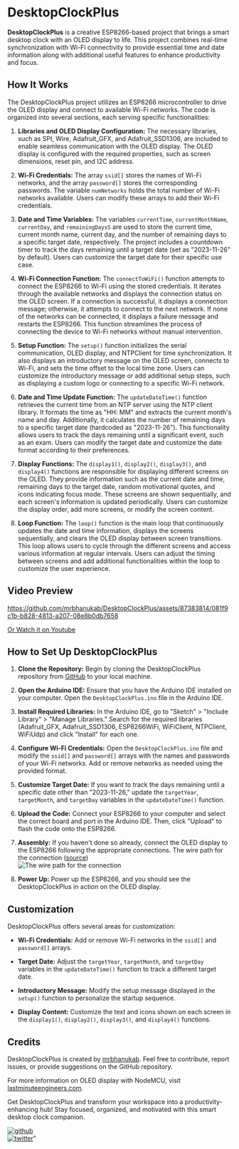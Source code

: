# DesktopClockPlus

**DesktopClockPlus** is a creative ESP8266-based project that brings a smart desktop clock with an OLED display to life. This project combines real-time synchronization with Wi-Fi connectivity to provide essential time and date information along with additional useful features to enhance productivity and focus.

## How It Works

The DesktopClockPlus project utilizes an ESP8266 microcontroller to drive the OLED display and connect to available Wi-Fi networks. The code is organized into several sections, each serving specific functionalities:

1. **Libraries and OLED Display Configuration:** The necessary libraries, such as SPI, Wire, Adafruit_GFX, and Adafruit_SSD1306, are included to enable seamless communication with the OLED display. The OLED display is configured with the required properties, such as screen dimensions, reset pin, and I2C address.

2. **Wi-Fi Credentials:** The array `ssid[]` stores the names of Wi-Fi networks, and the array `password[]` stores the corresponding passwords. The variable `numNetworks` holds the total number of Wi-Fi networks available. Users can modify these arrays to add their Wi-Fi credentials.

3. **Date and Time Variables:** The variables `currentTime`, `currentMonthName`, `currentDay`, and `remainingDaysS` are used to store the current time, current month name, current day, and the number of remaining days to a specific target date, respectively. The project includes a countdown timer to track the days remaining until a target date (set as "2023-11-26" by default). Users can customize the target date for their specific use case.

4. **Wi-Fi Connection Function:** The `connectToWiFi()` function attempts to connect the ESP8266 to Wi-Fi using the stored credentials. It iterates through the available networks and displays the connection status on the OLED screen. If a connection is successful, it displays a connection message; otherwise, it attempts to connect to the next network. If none of the networks can be connected, it displays a failure message and restarts the ESP8266. This function streamlines the process of connecting the device to Wi-Fi networks without manual intervention.

5. **Setup Function:** The `setup()` function initializes the serial communication, OLED display, and NTPClient for time synchronization. It also displays an introductory message on the OLED screen, connects to Wi-Fi, and sets the time offset to the local time zone. Users can customize the introductory message or add additional setup steps, such as displaying a custom logo or connecting to a specific Wi-Fi network.

6. **Date and Time Update Function:** The `updateDateTime()` function retrieves the current time from an NTP server using the NTP client library. It formats the time as "HH: MM" and extracts the current month's name and day. Additionally, it calculates the number of remaining days to a specific target date (hardcoded as "2023-11-26"). This functionality allows users to track the days remaining until a significant event, such as an exam. Users can modify the target date and customize the date format according to their preferences.

7. **Display Functions:** The `display1()`, `display2()`, `display3()`, and `display4()` functions are responsible for displaying different screens on the OLED. They provide information such as the current date and time, remaining days to the target date, random motivational quotes, and icons indicating focus mode. These screens are shown sequentially, and each screen's information is updated periodically. Users can customize the display order, add more screens, or modify the screen content.

8. **Loop Function:** The `loop()` function is the main loop that continuously updates the date and time information, displays the screens sequentially, and clears the OLED display between screen transitions. This loop allows users to cycle through the different screens and access various information at regular intervals. Users can adjust the timing between screens and add additional functionalities within the loop to customize the user experience.

## Video Preview
https://github.com/mrbhanukab/DesktopClockPlus/assets/87383814/081f9c1b-b828-4813-a207-08e8b0db7658

[Or Watch it on Youtube](https://www.youtube.com/watch?v=ZybLtMQlZGE)
## How to Set Up DesktopClockPlus

1. **Clone the Repository:** Begin by cloning the DesktopClockPlus repository from [GitHub](https://github.com/mrbhanukab/DesktopClockPlus) to your local machine.

2. **Open the Arduino IDE:** Ensure that you have the Arduino IDE installed on your computer. Open the `DesktopClockPlus.ino` file in the Arduino IDE.

3. **Install Required Libraries:** In the Arduino IDE, go to "Sketch" > "Include Library" > "Manage Libraries." Search for the required libraries (Adafruit_GFX, Adafruit_SSD1306, ESP8266WiFi, WiFiClient, NTPClient, WiFiUdp) and click "Install" for each one.

4. **Configure Wi-Fi Credentials:** Open the `DesktopClockPlus.ino` file and modify the `ssid[]` and `password[]` arrays with the names and passwords of your Wi-Fi networks. Add or remove networks as needed using the provided format.

5. **Customize Target Date:** If you want to track the days remaining until a specific date other than "2023-11-26," update the `targetYear`, `targetMonth`, and `targetDay` variables in the `updateDateTime()` function.

6. **Upload the Code:** Connect your ESP8266 to your computer and select the correct board and port in the Arduino IDE. Then, click "Upload" to flash the code onto the ESP8266.

7. **Assembly:** If you haven't done so already, connect the OLED display to the ESP8266 following the appropriate connections. The wire path for the connection ([source](https://lastminuteengineers.com/oled-display-esp8266-tutorial/))<br> ![The wire path for the connection](https://lastminuteengineers.b-cdn.net/wp-content/uploads/arduino/Fritzing-Wiring-OLED-Display-with-ESP8266-NodeMCU.png)

8. **Power Up:** Power up the ESP8266, and you should see the DesktopClockPlus in action on the OLED display.

## Customization

DesktopClockPlus offers several areas for customization:

- **Wi-Fi Credentials:** Add or remove Wi-Fi networks in the `ssid[]` and `password[]` arrays.

- **Target Date:** Adjust the `targetYear`, `targetMonth`, and `targetDay` variables in the `updateDateTime()` function to track a different target date.

- **Introductory Message:** Modify the setup message displayed in the `setup()` function to personalize the startup sequence.

- **Display Content:** Customize the text and icons shown on each screen in the `display1()`, `display2()`, `display3()`, and `display4()` functions.

## Credits

DesktopClockPlus is created by [mrbhanukab](https://github.com/mrbhanukab). Feel free to contribute, report issues, or provide suggestions on the GitHub repository.

For more information on OLED display with NodeMCU, visit [lastminuteengineers.com](https://lastminuteengineers.com/oled-display-esp8266-tutorial/).

Get DesktopClockPlus and transform your workspace into a productivity-enhancing hub! Stay focused, organized, and motivated with this smart desktop clock companion.

[![github](https://img.shields.io/badge/Github-mrbhanukab-%23333?style=for-the-badge&logo=GitHub&logoColor=white)](https://github.com/mrbhanukab)<br>
[![twitter](https://img.shields.io/badge/Twitter-mrbhanuka-%2300acee?style=for-the-badge&logo=Twitter&logoColor=white)](https://twitter.com/mrbhanuka)"
